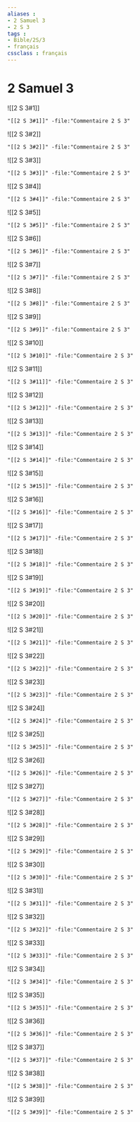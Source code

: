 ```yaml
---
aliases : 
- 2 Samuel 3
- 2 S 3
tags : 
- Bible/2S/3
- français
cssclass : français
---
```


# 2 Samuel 3

![[2 S 3#1]]

```query
"[[2 S 3#1]]" -file:"Commentaire 2 S 3"
```

![[2 S 3#2]]

```query
"[[2 S 3#2]]" -file:"Commentaire 2 S 3"
```

![[2 S 3#3]]

```query
"[[2 S 3#3]]" -file:"Commentaire 2 S 3"
```

![[2 S 3#4]]

```query
"[[2 S 3#4]]" -file:"Commentaire 2 S 3"
```

![[2 S 3#5]]

```query
"[[2 S 3#5]]" -file:"Commentaire 2 S 3"
```

![[2 S 3#6]]

```query
"[[2 S 3#6]]" -file:"Commentaire 2 S 3"
```

![[2 S 3#7]]

```query
"[[2 S 3#7]]" -file:"Commentaire 2 S 3"
```

![[2 S 3#8]]

```query
"[[2 S 3#8]]" -file:"Commentaire 2 S 3"
```

![[2 S 3#9]]

```query
"[[2 S 3#9]]" -file:"Commentaire 2 S 3"
```

![[2 S 3#10]]

```query
"[[2 S 3#10]]" -file:"Commentaire 2 S 3"
```

![[2 S 3#11]]

```query
"[[2 S 3#11]]" -file:"Commentaire 2 S 3"
```

![[2 S 3#12]]

```query
"[[2 S 3#12]]" -file:"Commentaire 2 S 3"
```

![[2 S 3#13]]

```query
"[[2 S 3#13]]" -file:"Commentaire 2 S 3"
```

![[2 S 3#14]]

```query
"[[2 S 3#14]]" -file:"Commentaire 2 S 3"
```

![[2 S 3#15]]

```query
"[[2 S 3#15]]" -file:"Commentaire 2 S 3"
```

![[2 S 3#16]]

```query
"[[2 S 3#16]]" -file:"Commentaire 2 S 3"
```

![[2 S 3#17]]

```query
"[[2 S 3#17]]" -file:"Commentaire 2 S 3"
```

![[2 S 3#18]]

```query
"[[2 S 3#18]]" -file:"Commentaire 2 S 3"
```

![[2 S 3#19]]

```query
"[[2 S 3#19]]" -file:"Commentaire 2 S 3"
```

![[2 S 3#20]]

```query
"[[2 S 3#20]]" -file:"Commentaire 2 S 3"
```

![[2 S 3#21]]

```query
"[[2 S 3#21]]" -file:"Commentaire 2 S 3"
```

![[2 S 3#22]]

```query
"[[2 S 3#22]]" -file:"Commentaire 2 S 3"
```

![[2 S 3#23]]

```query
"[[2 S 3#23]]" -file:"Commentaire 2 S 3"
```

![[2 S 3#24]]

```query
"[[2 S 3#24]]" -file:"Commentaire 2 S 3"
```

![[2 S 3#25]]

```query
"[[2 S 3#25]]" -file:"Commentaire 2 S 3"
```

![[2 S 3#26]]

```query
"[[2 S 3#26]]" -file:"Commentaire 2 S 3"
```

![[2 S 3#27]]

```query
"[[2 S 3#27]]" -file:"Commentaire 2 S 3"
```

![[2 S 3#28]]

```query
"[[2 S 3#28]]" -file:"Commentaire 2 S 3"
```

![[2 S 3#29]]

```query
"[[2 S 3#29]]" -file:"Commentaire 2 S 3"
```

![[2 S 3#30]]

```query
"[[2 S 3#30]]" -file:"Commentaire 2 S 3"
```

![[2 S 3#31]]

```query
"[[2 S 3#31]]" -file:"Commentaire 2 S 3"
```

![[2 S 3#32]]

```query
"[[2 S 3#32]]" -file:"Commentaire 2 S 3"
```

![[2 S 3#33]]

```query
"[[2 S 3#33]]" -file:"Commentaire 2 S 3"
```

![[2 S 3#34]]

```query
"[[2 S 3#34]]" -file:"Commentaire 2 S 3"
```

![[2 S 3#35]]

```query
"[[2 S 3#35]]" -file:"Commentaire 2 S 3"
```

![[2 S 3#36]]

```query
"[[2 S 3#36]]" -file:"Commentaire 2 S 3"
```

![[2 S 3#37]]

```query
"[[2 S 3#37]]" -file:"Commentaire 2 S 3"
```

![[2 S 3#38]]

```query
"[[2 S 3#38]]" -file:"Commentaire 2 S 3"
```

![[2 S 3#39]]

```query
"[[2 S 3#39]]" -file:"Commentaire 2 S 3"
```

